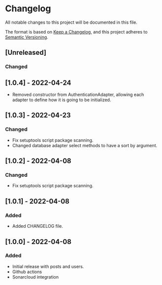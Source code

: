 # Changelog

All notable changes to this project will be documented in this file.

The format is based on [Keep a Changelog](https://keepachangelog.com/en/1.0.0/),
and this project adheres to [Semantic Versioning](https://semver.org/spec/v2.0.0.html).

## [Unreleased]

### Changed

## [1.0.4] - 2022-04-24

- Removed constructor from AuthenticationAdapter, allowing each adapter to define how it is going to be initialized.

## [1.0.3] - 2022-04-23

### Changed

- Fix setuptools script package scanning.
- Changed database adapter select methods to have a sort by argument.

## [1.0.2] - 2022-04-08

### Changed

- Fix setuptools script package scanning.

## [1.0.1] - 2022-04-08

### Added

- Added CHANGELOG file.

## [1.0.0] - 2022-04-08

### Added

- Initial release with posts and users.
- Github actions
- Sonarcloud integration
